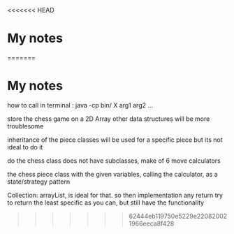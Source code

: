<<<<<<< HEAD
# My notes
=======
# My notes
how to call in terminal
    : java -cp bin/ X arg1 arg2 ...



store the chess game on a 2D Array
other data structures will be more troublesome

inheritance of the piece classes will be used for a specific piece but its not ideal to do it

do the chess class does not have subclasses, make of 6 move calculators

the chess piece class with the given variables, calling the calculator, as a state/strategy pattern

Collection:
    arrayList, is ideal for that. so then implementation any return
    try to return the least specific as you can, but still have the functionality

>>>>>>> 62444eb119750e5229e220820021966eeca8f428
